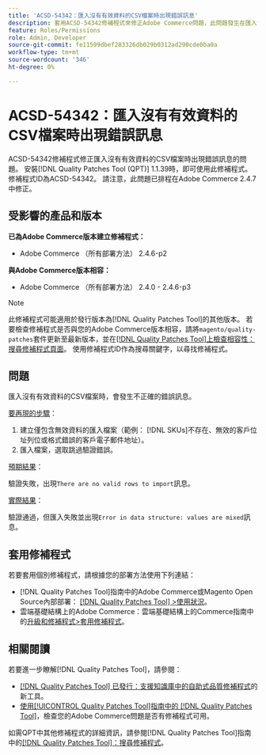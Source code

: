 ```yaml
---
title: 'ACSD-54342：匯入沒有有效資料的CSV檔案時出現錯誤訊息'
description: 套用ACSD-54342修補程式來修正Adobe Commerce問題，此問題發生在匯入沒有有效資料的CSV檔案時出現不正確的錯誤訊息。
feature: Roles/Permissions
role: Admin, Developer
source-git-commit: fe11599dbef283326db029b0312ad290cde0ba0a
workflow-type: tm+mt
source-wordcount: '346'
ht-degree: 0%

---
```


# ACSD-54342：匯入沒有有效資料的CSV檔案時出現錯誤訊息

ACSD-54342修補程式修正匯入沒有有效資料的CSV檔案時出現錯誤訊息的問題。 安裝[!DNL Quality Patches Tool (QPT)] 1.1.39時，即可使用此修補程式。 修補程式ID為ACSD-54342。 請注意，此問題已排程在Adobe Commerce 2.4.7中修正。

## 受影響的產品和版本

**已為Adobe Commerce版本建立修補程式：**

* Adobe Commerce （所有部署方法） 2.4.6-p2

**與Adobe Commerce版本相容：**

* Adobe Commerce （所有部署方法） 2.4.0 - 2.4.6-p3

>[!NOTE]
>
>此修補程式可能適用於發行版本為[!DNL Quality Patches Tool]的其他版本。 若要檢查修補程式是否與您的Adobe Commerce版本相容，請將`magento/quality-patches`套件更新至最新版本，並在[[!DNL Quality Patches Tool]上檢查相容性：搜尋修補程式頁面](https://experienceleague.adobe.com/tools/commerce-quality-patches/index.html)。 使用修補程式ID作為搜尋關鍵字，以尋找修補程式。

## 問題

匯入沒有有效資料的CSV檔案時，會發生不正確的錯誤訊息。

<u>要再現的步驟</u>：

1. 建立僅包含無效資料的匯入檔案（範例： [!DNL SKUs]不存在、無效的客戶位址列位或格式錯誤的客戶電子郵件地址）。
1. 匯入檔案，選取跳過驗證錯誤。

<u>預期結果</u>：

驗證失敗，出現`There are no valid rows to import`訊息。

<u>實際結果</u>：

驗證通過，但匯入失敗並出現`Error in data structure: values are mixed`訊息。

## 套用修補程式

若要套用個別修補程式，請根據您的部署方法使用下列連結：

* [!DNL Quality Patches Tool]指南中的Adobe Commerce或Magento Open Source內部部署： [[!DNL Quality Patches Tool] >使用狀況](/help/tools/quality-patches-tool/usage.md)。
* 雲端基礎結構上的Adobe Commerce：雲端基礎結構上的Commerce指南中的[升級和修補程式>套用修補程式](https://experienceleague.adobe.com/docs/commerce-cloud-service/user-guide/develop/upgrade/apply-patches.html)。

## 相關閱讀

若要進一步瞭解[!DNL Quality Patches Tool]，請參閱：

* [[!DNL Quality Patches Tool] 已發行：支援知識庫中的自助式品質修補程式](https://experienceleague.adobe.com/en/docs/commerce-knowledge-base/kb/announcements/commerce-announcements/magento-quality-patches-released-new-tool-to-self-serve-quality-patches)的新工具。
* [使用[!UICONTROL Quality Patches Tool]指南中的 [!DNL Quality Patches Tool]](/help/tools/quality-patches-tool/patches-available-in-qpt/check-patch-for-magento-issue-with-magento-quality-patches.md)，檢查您的Adobe Commerce問題是否有修補程式可用。


如需QPT中其他修補程式的詳細資訊，請參閱[!DNL Quality Patches Tool]指南中的[[!DNL Quality Patches Tool]：搜尋修補程式](https://experienceleague.adobe.com/tools/commerce-quality-patches/index.html)。
